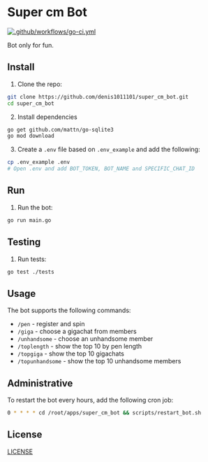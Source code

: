 # Super cm Bot

[![.github/workflows/go-ci.yml](https://github.com/denis1011101/super_cm_bot/actions/workflows/go-ci.yml/badge.svg)](https://github.com/denis1011101/super_cm_bot/actions/workflows/go-ci.yml)

Bot only for fun.

## Install

1. Clone the repo:
```sh
git clone https://github.com/denis1011101/super_cm_bot.git
cd super_cm_bot
```

2. Install dependencies
```sh
go get github.com/mattn/go-sqlite3
go mod download
```

3. Create a `.env` file based on `.env_example` and add the following:
```sh
cp .env_example .env
# Open .env and add BOT_TOKEN, BOT_NAME and SPECIFIC_CHAT_ID
```

## Run

1. Run the bot:
```sh
go run main.go
```

## Testing

1. Run tests:
```sh
go test ./tests
```

## Usage

The bot supports the following commands:
- `/pen`           - register and spin
- `/giga`          - choose a gigachat from members
- `/unhandsome`    - choose an unhandsome member
- `/toplength`     - show the top 10 by pen length
- `/topgiga`       - show the top 10 gigachats
- `/topunhandsome` - show the top 10 unhandsome members


## Administrative

To restart the bot every hours, add the following cron job:

```sh
0 * * * * cd /root/apps/super_cm_bot && scripts/restart_bot.sh
```

## License

[LICENSE](LICENSE)
